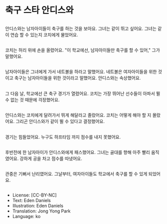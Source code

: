 # 축구 스타 안디스와 

##
안디스와는 남자아이들이 축구를 하는 것을 보아요. 그녀는 같이 뛰고 싶어요. 그녀는 같이 연습 할 수 있는지 코치에게 물었어요.

##
코치는 허리 위에 손을 올렸어요. "이 학교에선, 남자아이들만 축구를 할 수 있어," 그가 말했어요.

##
남자아이들은 그녀에게 가서 네트볼을 하라고 말했어요. 네트볼은 여자아이들을 위한 것이고 축구는 남자아이들을 위한 것이라고 말했어요. 안디스와는 속상했어요.

##
그 다음 날, 학교에선 큰 축구 경기가 열렸어요. 코치는 가장 뛰어난 선수들이 아파서 뛸 수 없는 것 때문에 걱정했어요. 

##
안디스와는 코치에게 달려가서 뛰게 해달라고 졸랐어요. 코치는 어떻게 해야 할 지 몰랐어요. 그리곤 안디스와가 같이 뛸 수 있다고 결정했어요.

##
경기는 힘들었어요. 누구도 하프타임 까지 점수를 내지 못했어요.

##
후반전에 한 남자아이가 안디스와에게 패스했어요. 그녀는 골대를 향해 아주 빨리 움직였어요. 강하게 공을 차고 점수를 따냈어요.

##
관중은 기뻐서 난리였어요. 그날부터, 여자아이들도 학교에서 축구를 할 수 있게 되었어요.

##
* License: [CC-BY-NC]
* Text: Eden Daniels
* Illustration: Eden Daniels
* Translation: Jong Yong Park
* Language: ko
